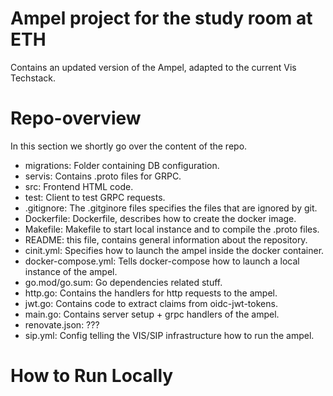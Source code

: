 # Ampel project for the study room at ETH
Contains an updated version of the Ampel, adapted to the current Vis  
Techstack.

# Repo-overview
In this section we shortly go over the content of the repo.
* migrations: Folder containing DB configuration.
* servis: Contains .proto files for GRPC.
* src: Frontend HTML code.
* test: Client to test GRPC requests.
* .gitignore: The .gitginore files specifies the files that are ignored by git.
* Dockerfile: Dockerfile, describes how to create the docker image.
* Makefile: Makefile to start local instance and to compile the .proto files.
* README: this file, contains general information about the repository.
* cinit.yml: Specifies how to launch the ampel inside the docker container.
* docker-compose.yml: Tells docker-compose how to launch a local instance of the ampel.
* go.mod/go.sum: Go dependencies related stuff.
* http.go: Contains the handlers for http requests to the ampel.
* jwt.go: Contains code to extract claims from oidc-jwt-tokens.
* main.go: Contains server setup + grpc handlers of the ampel.
* renovate.json: ???
* sip.yml: Config telling the VIS/SIP infrastructure how to run the ampel.

# How to Run Locally
